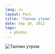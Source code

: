 ```yaml
---
lang: ru
layout: Post
title: 'Таллин утром'
date: Sep 18, 2012
tags:
  - photos
---
```


![Таллин утром](photo://70)
